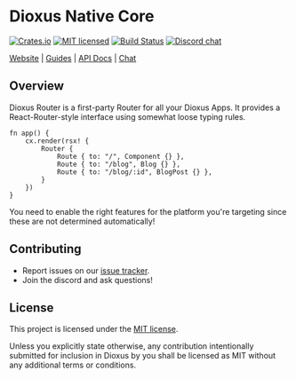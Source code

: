 # Dioxus Native Core

[![Crates.io][crates-badge]][crates-url]
[![MIT licensed][mit-badge]][mit-url]
[![Build Status][actions-badge]][actions-url]
[![Discord chat][discord-badge]][discord-url]

[crates-badge]: https://img.shields.io/crates/v/dioxus-router.svg
[crates-url]: https://crates.io/crates/dioxus-router

[mit-badge]: https://img.shields.io/badge/license-MIT-blue.svg
[mit-url]: https://github.com/dioxuslabs/dioxus/blob/master/LICENSE

[actions-badge]: https://github.com/dioxuslabs/dioxus/actions/workflows/main.yml/badge.svg
[actions-url]: https://github.com/dioxuslabs/dioxus/actions?query=workflow%3ACI+branch%3Amaster

[discord-badge]: https://img.shields.io/discord/899851952891002890.svg?logo=discord&style=flat-square
[discord-url]: https://discord.gg/XgGxMSkvUM

[Website](https://dioxuslabs.com) |
[Guides](https://dioxuslabs.com/guide/) |
[API Docs](https://docs.rs/dioxus-router/latest/dioxus_router) |
[Chat](https://discord.gg/XgGxMSkvUM)


## Overview

Dioxus Router is a first-party Router for all your Dioxus Apps. It provides a React-Router-style interface using somewhat loose typing rules.

```rust, ignore
fn app() {
    cx.render(rsx! {
        Router {
            Route { to: "/", Component {} },
            Route { to: "/blog", Blog {} },
            Route { to: "/blog/:id", BlogPost {} },
        }
    })
}
```

You need to enable the right features for the platform you're targeting since these are not determined automatically!

## Contributing

- Report issues on our [issue tracker](https://github.com/dioxuslabs/dioxus/issues).
- Join the discord and ask questions!

## License
This project is licensed under the [MIT license].

[mit license]: https://github.com/DioxusLabs/dioxus/blob/master/LICENSE-MIT

Unless you explicitly state otherwise, any contribution intentionally submitted
for inclusion in Dioxus by you shall be licensed as MIT without any additional
terms or conditions.

